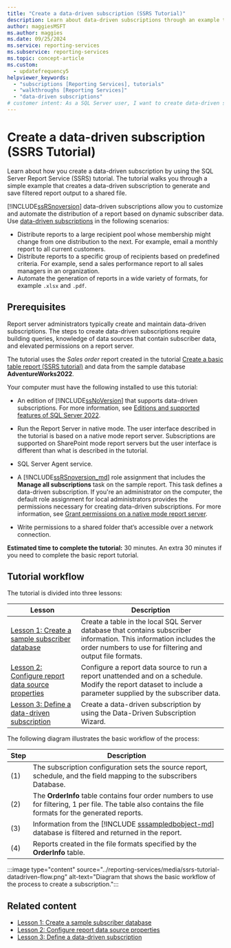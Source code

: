 ```yaml
---
title: "Create a data-driven subscription (SSRS Tutorial)"
description: Learn about data-driven subscriptions through an example that creates a data-driven subscription used to generate and save filtered report output to a file share.
author: maggiesMSFT
ms.author: maggies
ms.date: 09/25/2024
ms.service: reporting-services
ms.subservice: reporting-services
ms.topic: concept-article
ms.custom:
  - updatefrequency5
helpviewer_keywords:
  - "subscriptions [Reporting Services], tutorials"
  - "walkthroughs [Reporting Services]"
  - "data-driven subscriptions"
# customer intent: As a SQL Server user, I want to create data-driven subscriptions using SQL Server Reporting Services (SSRS) to automate and customize report distribution based on dynamic subscriber data.
---
```

# Create a data-driven subscription (SSRS Tutorial)

Learn about how you create a data-driven subscription by using the SQL Server Report Service (SSRS) tutorial. The tutorial walks you through a simple example that creates a data-driven subscription to generate and save filtered report output to a shared file. 

[!INCLUDE[ssRSnoversion](../includes/ssrsnoversion-md.md)] data-driven subscriptions allow you to customize and automate the distribution of a report based on dynamic subscriber data. Use [data-driven subscriptions](../reporting-services/subscriptions/data-driven-subscriptions.md) in the following scenarios:  
  
- Distribute reports to a large recipient pool whose membership might change from one distribution to the next. For example, email a monthly report to all current customers.  
- Distribute reports to a specific group of recipients based on predefined criteria. For example, send a sales performance report to all sales managers in an organization.
- Automate the generation of reports in a wide variety of formats, for example `.xlsx` and `.pdf`.  
  
## Prerequisites 
  
Report server administrators typically create and maintain data-driven subscriptions. The steps to create data-driven subscriptions require building queries, knowledge of data sources that contain subscriber data, and elevated permissions on a report server.  
  
The tutorial uses the *Sales order* report created in the tutorial [Create a basic table report &#40;SSRS tutorial&#41;](../reporting-services/create-a-basic-table-report-ssrs-tutorial.md) and data from the sample database **AdventureWorks2022**.  
  
Your computer must have the following installed to use this tutorial:  
  
- An edition of [!INCLUDE[ssNoVersion](../includes/ssnoversion-md.md)] that supports data-driven subscriptions. For more information, see [Editions and supported features of SQL Server 2022](../sql-server/editions-and-components-of-sql-server-2022.md).
  
- Run the Report Server in native mode. The user interface described in the tutorial is based on a native mode report server. Subscriptions are supported on SharePoint mode report servers but the user interface is different than what is described in the tutorial.  
  
- SQL Server Agent service.  
  
- A [!INCLUDE[ssRSnoversion_md](../includes/ssrsnoversion-md.md)] role assignment that includes the **Manage all subscriptions** task on the sample report. This task defines a data-driven subscription. If you're an administrator on the computer, the default role assignment for local administrators provides the permissions necessary for creating data-driven subscriptions. For more information, see [Grant permissions on a native mode report server](../reporting-services/security/granting-permissions-on-a-native-mode-report-server.md).  
  
- Write permissions to a shared folder that’s accessible over a network connection.
  
**Estimated time to complete the tutorial:** 30 minutes. An extra 30 minutes if you need to complete the basic report tutorial.  

## Tutorial workflow

The tutorial is divided into three lessons:

| Lesson | Description |
|------|------------ |
| [Lesson 1: Create a sample subscriber database](../reporting-services/lesson-1-creating-a-sample-subscriber-database.md) | Create a table in the local SQL Server database that contains subscriber information. This information includes the order numbers to use for filtering and output file formats. |
| [Lesson 2: Configure report data source properties](../reporting-services/lesson-2-modifying-the-report-data-source-properties.md) | Configure a report data source to run a report unattended and on a schedule. Modify the report dataset to include a parameter supplied by the subscriber data. |
| [Lesson 3: Define a data-driven subscription](../reporting-services/lesson-3-defining-a-data-driven-subscription.md) | Create a data-driven subscription by using the Data-Driven Subscription Wizard. |

The following diagram illustrates the basic workflow of the process:

| Step    | Description |
| --------|------------ |
| (1)     | The subscription configuration sets the source report, schedule, and the field mapping to the subscribers Database. |
| (2)     | The **OrderInfo** table contains four order numbers to use for filtering, 1 per file. The table also contains the file formats for the generated reports. |
| (3)     | Information from the [!INCLUDE [sssampledbobject-md](../includes/sssampledbobject-md.md)] database is filtered and returned in the report. |
| (4)     | Reports created in the file formats specified by the **OrderInfo** table. |

  :::image type="content" source="../reporting-services/media/ssrs-tutorial-datadriven-flow.png" alt-text="Diagram that shows the basic workflow of the process to create a subscription.":::
  
## Related content

- [Lesson 1: Create a sample subscriber database](../reporting-services/lesson-1-creating-a-sample-subscriber-database.md)
- [Lesson 2: Configure report data source properties](../reporting-services/lesson-2-modifying-the-report-data-source-properties.md)
- [Lesson 3: Define a data-driven subscription](../reporting-services/lesson-3-defining-a-data-driven-subscription.md)
